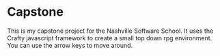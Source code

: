 Capstone
========

This is my capstone project for the Nashville Software School. It uses the Crafty javascript framework to create a small top down rpg environment. You can use the arrow keys to move around.
